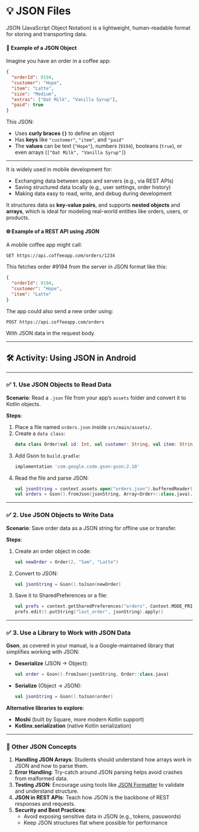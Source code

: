 # 💡 **JSON Files**

JSON (JavaScript Object Notation) is a lightweight, human-readable format for storing and transporting data. 

#### 🧾 **Example of a JSON Object**
Imagine you have an order in a coffee app:

```json
{
  "orderId": 9194,
  "customer": "Hope",
  "item": "Latte",
  "size": "Medium",
  "extras": ["Oat Milk", "Vanilla Syrup"],
  "paid": true
}
```

This JSON:
- Uses **curly braces `{}`** to define an object
- Has **keys** like `"customer"`, `"item"`, and `"paid"`
- The **values** can be text (`"Hope"`), numbers (`9194`), booleans (`true`), or even arrays (`["Oat Milk", "Vanilla Syrup"]`)

---

It is widely used in mobile development for:
- Exchanging data between apps and servers (e.g., via REST APIs)
- Saving structured data locally (e.g., user settings, order history)
- Making data easy to read, write, and debug during development

It structures data as **key-value pairs**, and supports **nested objects** and **arrays**, which is ideal for modeling real-world entities like orders, users, or products.
  
#### 🌐 **Example of a REST API using JSON**

A mobile coffee app might call:

```http
GET https://api.coffeeapp.com/orders/1234
```

This fetches order #9194 from the server in JSON format like this:

```json
{
  "orderId": 9194,
  "customer": "Hope",
  "item": "Latte"
}
```

The app could also send a new order using:

```http
POST https://api.coffeeapp.com/orders
```

With JSON data in the request body.

---

## 🛠️ **Activity: Using JSON in Android**

---

### ✅ **1. Use JSON Objects to Read Data**

**Scenario**: Read a `.json` file from your app’s `assets` folder and convert it to Kotlin objects.

**Steps**:

1. Place a file named `orders.json` inside `src/main/assets/`.
2. Create a `data class`:
   ```kotlin
   data class Order(val id: Int, val customer: String, val item: String)
   ```
3. Add Gson to `build.gradle`:
   ```gradle
   implementation 'com.google.code.gson:gson:2.10'
   ```
4. Read the file and parse JSON:
   ```kotlin
   val jsonString = context.assets.open("orders.json").bufferedReader().use { it.readText() }
   val orders = Gson().fromJson(jsonString, Array<Order>::class.java).toList()
   ```

---

### ✅ **2. Use JSON Objects to Write Data**
**Scenario**: Save order data as a JSON string for offline use or transfer.

**Steps**:
1. Create an order object in code:
   ```kotlin
   val newOrder = Order(2, "Sam", "Latte")
   ```
2. Convert to JSON:
   ```kotlin
   val jsonString = Gson().toJson(newOrder)
   ```
3. Save it to SharedPreferences or a file:
   ```kotlin
   val prefs = context.getSharedPreferences("orders", Context.MODE_PRIVATE)
   prefs.edit().putString("last_order", jsonString).apply()
   ```

---

### ✅ **3. Use a Library to Work with JSON Data**
**Gson**, as covered in your manual, is a Google-maintained library that simplifies working with JSON:

- **Deserialize** (JSON → Object):
  ```kotlin
  val order = Gson().fromJson(jsonString, Order::class.java)
  ```

- **Serialize** (Object → JSON):
  ```kotlin
  val jsonString = Gson().toJson(order)
  ```

**Alternative libraries to explore**:
- **Moshi** (built by Square, more modern Kotlin support)
- **Kotlinx.serialization** (native Kotlin serialization)

---

### 📘 Other JSON Concepts

1. **Handling JSON Arrays**: Students should understand how arrays work in JSON and how to parse them.
2. **Error Handling**: Try-catch around JSON parsing helps avoid crashes from malformed data.
3. **Testing JSON**: Encourage using tools like [JSON Formatter](https://jsonformatter.curiousconcept.com/) to validate and understand structure.
4. **JSON in REST APIs**: Teach how JSON is the backbone of REST responses and requests.
5. **Security and Best Practices**:
   - Avoid exposing sensitive data in JSON (e.g., tokens, passwords)
   - Keep JSON structures flat where possible for performance

